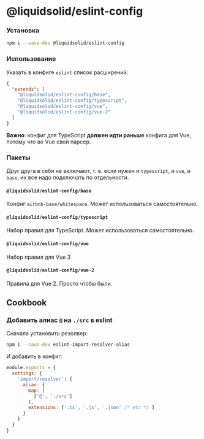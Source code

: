 # @liquidsolid/eslint-config

### Установка

```sh
npm i --save-dev @liquidsolid/eslint-config
```

### Использование

Указать в конфиге `eslint` список расширений:

```json
{
  "extends": [
    "@liquidsolid/eslint-config/base",
    "@liquidsolid/eslint-config/typescript",
    "@liquidsolid/eslint-config/vue",
    "@liquidsolid/eslint-config/vue-2"
  ]
}
```

**Важно**: конфиг для TypeScript **должен идти раньше** конфига для Vue, потому что во Vue свой парсер.

### Пакеты

Друг друга в себя не включают, т. е. если нужен и `typescript`, и `vue`, и `base`, их все надо подключать по отдельности.

#### `@liquidsolid/eslint-config/base`

Конфиг `airbnb-base/whitespace`. Может использоваться самостоятельно.

#### `@liquidsolid/eslint-config/typescript`

Набор правил для TypeScript. Может использоваться самостоятельно.

#### `@liquidsolid/eslint-config/vue`

Набор правил для Vue 3

#### `@liquidsolid/eslint-config/vue-2`

Правила для Vue 2. Просто чтобы были.

## Cookbook

### Добавить алиас `@` на `./src` в eslint

Сначала установить резолвер:

```sh
npm i --save-dev eslint-import-resolver-alias
```

И добавить в конфиг:

```js
module.exports = {
  settings: {
    'import/resolver': {
      alias: {
        map: [
          ['@', './src']
        ],
        extensions: ['.ts', '.js', '.json' /* etc */ ]
      }
    }
  }
}
```
